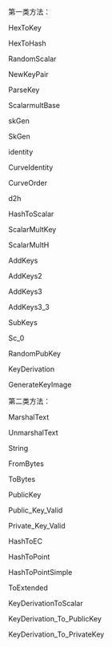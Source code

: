 第一类方法：

HexToKey

HexToHash

RandomScalar

NewKeyPair

ParseKey

ScalarmultBase

skGen

SkGen

identity

CurveIdentity

CurveOrder

d2h

HashToScalar

ScalarMultKey

ScalarMultH

AddKeys

AddKeys2

AddKeys3

AddKeys3\_3

SubKeys

Sc\_0

RandomPubKey

KeyDerivation

GenerateKeyImage

第二类方法：

MarshalText

UnmarshalText

String

FromBytes

ToBytes

PublicKey

Public\_Key\_Valid

Private\_Key\_Valid

HashToEC

HashToPoint

HashToPointSimple

ToExtended

KeyDerivationToScalar

KeyDerivation\_To\_PublicKey

KeyDerivation\_To\_PrivateKey



